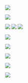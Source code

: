 ![](2020-05-09-13-24-17.png)

![](2020-05-09-13-48-43.png)

![](2020-05-09-13-50-12.png)
![](2020-05-09-13-51-25.png)
![](2020-05-09-14-02-17.png)


![](2020-05-09-14-04-49.png)

![](2020-05-09-14-42-01.png)

![](2020-05-09-14-45-51.png)


![](2020-05-09-14-48-39.png)

![](2020-05-09-14-50-32.png)

